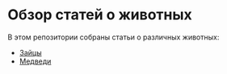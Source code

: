 # Обзор статей о животных

В этом репозитории собраны статьи о различных животных:

- [Зайцы](animals/hares.md)
- [Медведи](animals/bears.md)